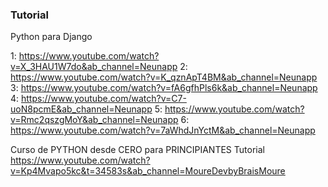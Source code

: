 ### Tutorial
Python para Django

1: https://www.youtube.com/watch?v=X_3HAU1W7do&ab_channel=Neunapp
2: https://www.youtube.com/watch?v=K_qznApT4BM&ab_channel=Neunapp  
3: https://www.youtube.com/watch?v=fA6gfhPls6k&ab_channel=Neunapp
4: https://www.youtube.com/watch?v=C7-uoN8pcmE&ab_channel=Neunapp
5: https://www.youtube.com/watch?v=Rmc2qszgMoY&ab_channel=Neunapp
6: https://www.youtube.com/watch?v=7aWhdJnYctM&ab_channel=Neunapp

Curso de PYTHON desde CERO para PRINCIPIANTES
Tutorial https://www.youtube.com/watch?v=Kp4Mvapo5kc&t=34583s&ab_channel=MoureDevbyBraisMoure